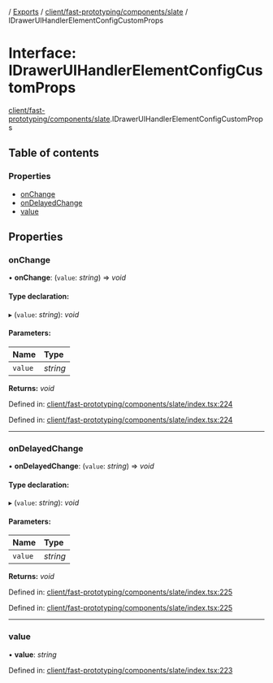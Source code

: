 [](../README.md) / [Exports](../modules.md) / [client/fast-prototyping/components/slate](../modules/client_fast_prototyping_components_slate.md) / IDrawerUIHandlerElementConfigCustomProps

# Interface: IDrawerUIHandlerElementConfigCustomProps

[client/fast-prototyping/components/slate](../modules/client_fast_prototyping_components_slate.md).IDrawerUIHandlerElementConfigCustomProps

## Table of contents

### Properties

- [onChange](client_fast_prototyping_components_slate.idraweruihandlerelementconfigcustomprops.md#onchange)
- [onDelayedChange](client_fast_prototyping_components_slate.idraweruihandlerelementconfigcustomprops.md#ondelayedchange)
- [value](client_fast_prototyping_components_slate.idraweruihandlerelementconfigcustomprops.md#value)

## Properties

### onChange

• **onChange**: (`value`: *string*) => *void*

#### Type declaration:

▸ (`value`: *string*): *void*

#### Parameters:

Name | Type |
:------ | :------ |
`value` | *string* |

**Returns:** *void*

Defined in: [client/fast-prototyping/components/slate/index.tsx:224](https://github.com/onzag/itemize/blob/0569bdf2/client/fast-prototyping/components/slate/index.tsx#L224)

Defined in: [client/fast-prototyping/components/slate/index.tsx:224](https://github.com/onzag/itemize/blob/0569bdf2/client/fast-prototyping/components/slate/index.tsx#L224)

___

### onDelayedChange

• **onDelayedChange**: (`value`: *string*) => *void*

#### Type declaration:

▸ (`value`: *string*): *void*

#### Parameters:

Name | Type |
:------ | :------ |
`value` | *string* |

**Returns:** *void*

Defined in: [client/fast-prototyping/components/slate/index.tsx:225](https://github.com/onzag/itemize/blob/0569bdf2/client/fast-prototyping/components/slate/index.tsx#L225)

Defined in: [client/fast-prototyping/components/slate/index.tsx:225](https://github.com/onzag/itemize/blob/0569bdf2/client/fast-prototyping/components/slate/index.tsx#L225)

___

### value

• **value**: *string*

Defined in: [client/fast-prototyping/components/slate/index.tsx:223](https://github.com/onzag/itemize/blob/0569bdf2/client/fast-prototyping/components/slate/index.tsx#L223)
